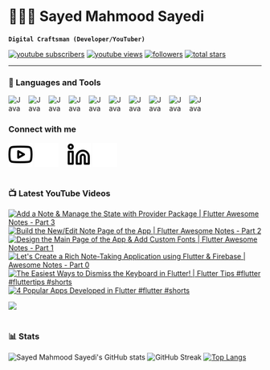 # 👨🏻‍💻 Sayed Mahmood Sayedi

**`Digital Craftsman (Developer/YouTuber)`**

   <p align="left">
      <a href="https://www.youtube.com/@sm-sayedi?sub_confirmation=1">
         <img alt="youtube subscribers" title="Subscribe to my YouTube channel" src="https://custom-icon-badges.demolab.com/youtube/channel/subscribers/UCENW7Isymv1R7Q6zVDDtteg?color=%23E05D44&label=SUBSCRIBE&logo=video&logoColor=white&style=for-the-badge&labelColor=CE4630"/></a> 
      <a href="https://www.youtube.com/@sm-sayedi">
         <img alt="youtube views" title="YouTube views" src="https://custom-icon-badges.demolab.com/youtube/channel/views/UCENW7Isymv1R7Q6zVDDtteg?color=%23E1AD0E&logo=eye&logoColor=white&style=for-the-badge&labelColor=C79600"/></a> 
      <a href="https://github.com/sm-sayedi?tab=followers">
         <img alt="followers" title="Follow me on Github" src="https://custom-icon-badges.demolab.com/github/followers/sm-sayedi?color=236ad3&labelColor=1155ba&style=for-the-badge&logo=person-add&label=Follow&logoColor=white"/></a>
      <a href="https://github.com/sm-sayedi?tab=repositories&sort=stargazers">
         <img alt="total stars" title="Total stars on GitHub" src="https://custom-icon-badges.demolab.com/github/stars/sm-sayedi?color=55960c&style=for-the-badge&labelColor=488207&logo=star"/></a>
   </p>

---

### 🧰 Languages and Tools

<img align="left" alt="Java" width="30px" style="padding-right:10px;" src="https://cdn.jsdelivr.net/gh/devicons/devicon/icons/flutter/flutter-original.svg"/>
<img align="left" alt="Java" width="30px" style="padding-right:10px;" src="https://cdn.jsdelivr.net/gh/devicons/devicon/icons/dart/dart-original.svg"/>
<img align="left" alt="Java" width="30px" style="padding-right:10px;" src="https://cdn.jsdelivr.net/gh/devicons/devicon/icons/vscode/vscode-original.svg"/>
<img align="left" alt="Java" width="30px" style="padding-right:10px;" src="https://cdn.jsdelivr.net/gh/devicons/devicon/icons/firebase/firebase-plain.svg"/>
<img align="left" alt="Java" width="30px" style="padding-right:10px;" src="https://cdn.jsdelivr.net/gh/devicons/devicon/icons/java/java-original.svg"/>
<img align="left" alt="Java" width="30px" style="padding-right:10px;" src="https://cdn.jsdelivr.net/gh/devicons/devicon/icons/mysql/mysql-original.svg"/>
<img align="left" alt="Java" width="30px" style="padding-right:10px;" src="https://cdn.jsdelivr.net/gh/devicons/devicon/icons/sqlite/sqlite-original.svg"/>
<img align="left" alt="Java" width="30px" style="padding-right:10px;" src="https://cdn.jsdelivr.net/gh/devicons/devicon/icons/git/git-original.svg"/>
<img align="left" alt="Java" width="30px" style="padding-right:10px;" src="https://cdn.jsdelivr.net/gh/devicons/devicon/icons/github/github-original.svg"/>
<img align="left" alt="Java" width="30px" style="padding-right:10px;" src="https://cdn.jsdelivr.net/gh/devicons/devicon/icons/figma/figma-original.svg"/>
<br/>
<br/>

### Connect with me

[![website](./img/youtube-light.svg)](https://youtube.com/@sm-sayedi#gh-light-mode-only)
[![website](./img/youtube-dark.svg)](https://youtube.com/@sm-sayedi#gh-dark-mode-only)
&nbsp;&nbsp;
[![website](./img/linkedin-light.svg)](https://linkedin.com/in/sm-sayedi#gh-light-mode-only)
[![website](./img/linkedin-dark.svg)](https://linkedin.com/in/sm-sayedi#gh-dark-mode-only)
&nbsp;&nbsp;

#

### 📺 Latest YouTube Videos

<!-- BEGIN YOUTUBE-CARDS -->
[![Add a Note & Manage the State with Provider Package | Flutter Awesome Notes - Part 3](https://ytcards.demolab.com/?id=mW_zvHQDd0I&title=Add+a+Note+%26+Manage+the+State+with+Provider+Package+%7C+Flutter+Awesome+Notes+-+Part+3&lang=en&timestamp=1704943082&background_color=%230d1117&title_color=%23ffffff&stats_color=%23dedede&max_title_lines=1&width=250&border_radius=5 "Add a Note & Manage the State with Provider Package | Flutter Awesome Notes - Part 3")](https://www.youtube.com/watch?v=mW_zvHQDd0I)
[![Build the New/Edit Note Page of the App | Flutter Awesome Notes - Part 2](https://ytcards.demolab.com/?id=L2qG-qlhx-s&title=Build+the+New%2FEdit+Note+Page+of+the+App+%7C+Flutter+Awesome+Notes+-+Part+2&lang=en&timestamp=1701941923&background_color=%230d1117&title_color=%23ffffff&stats_color=%23dedede&max_title_lines=1&width=250&border_radius=5 "Build the New/Edit Note Page of the App | Flutter Awesome Notes - Part 2")](https://www.youtube.com/watch?v=L2qG-qlhx-s)
[![Design the Main Page of the App & Add Custom Fonts | Flutter Awesome Notes - Part 1](https://ytcards.demolab.com/?id=1GPpsfnNJzo&title=Design+the+Main+Page+of+the+App+%26+Add+Custom+Fonts+%7C+Flutter+Awesome+Notes+-+Part+1&lang=en&timestamp=1701342276&background_color=%230d1117&title_color=%23ffffff&stats_color=%23dedede&max_title_lines=1&width=250&border_radius=5 "Design the Main Page of the App & Add Custom Fonts | Flutter Awesome Notes - Part 1")](https://www.youtube.com/watch?v=1GPpsfnNJzo)
[![Let's Create a Rich Note-Taking Application using Flutter & Firebase | Awesome Notes - Part 0](https://ytcards.demolab.com/?id=9d6uhMEs9F8&title=Let%27s+Create+a+Rich+Note-Taking+Application+using+Flutter+%26+Firebase+%7C+Awesome+Notes+-+Part+0&lang=en&timestamp=1701342267&background_color=%230d1117&title_color=%23ffffff&stats_color=%23dedede&max_title_lines=1&width=250&border_radius=5 "Let's Create a Rich Note-Taking Application using Flutter & Firebase | Awesome Notes - Part 0")](https://www.youtube.com/watch?v=9d6uhMEs9F8)
[![The Easiest Ways to Dismiss the Keyboard in Flutter! | Flutter Tips #flutter #fluttertips #shorts](https://ytcards.demolab.com/?id=o99BAd4qXeg&title=The+Easiest+Ways+to+Dismiss+the+Keyboard+in+Flutter%21+%7C+Flutter+Tips+%23flutter+%23fluttertips+%23shorts&lang=en&timestamp=1694252711&background_color=%230d1117&title_color=%23ffffff&stats_color=%23dedede&max_title_lines=1&width=250&border_radius=5 "The Easiest Ways to Dismiss the Keyboard in Flutter! | Flutter Tips #flutter #fluttertips #shorts")](https://www.youtube.com/watch?v=o99BAd4qXeg)
[![4 Popular Apps Developed in Flutter #flutter #shorts](https://ytcards.demolab.com/?id=kgg_0wi_0yk&title=4+Popular+Apps+Developed+in+Flutter+%23flutter+%23shorts&lang=en&timestamp=1693661914&background_color=%230d1117&title_color=%23ffffff&stats_color=%23dedede&max_title_lines=1&width=250&border_radius=5 "4 Popular Apps Developed in Flutter #flutter #shorts")](https://www.youtube.com/watch?v=kgg_0wi_0yk)
<!-- END YOUTUBE-CARDS -->

[<img src="https://custom-icon-badges.demolab.com/badge/-Subscribe%20For%20More-red?style=for-the-badge&logo=video&logoColor=white"/>](https://www.youtube.com/@sm-sayedi?sub_confirmation=1)

#

### 📊 Stats

![Sayed Mahmood Sayedi's GitHub stats](https://github-readme-stats.vercel.app/api?username=sm-sayedi&theme=shadow_blue&show_icons=true)
![GitHub Streak](https://streak-stats.demolab.com?user=sm-sayedi&theme=shadow_blue&border_radius=4.5)
[![Top Langs](https://github-readme-stats.vercel.app/api/top-langs/?username=sm-sayedi&layout=compact&theme=shadow_blue)](https://github.com/anuraghazra/github-readme-stats)


<!-- <img alt="Coding" width="400" src="https://miro.medium.com/v2/resize:fit:720/format:webp/0*7Q3yvSIv_t0ioJ-Z.gif"/>-->
